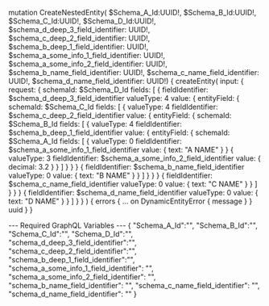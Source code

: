 mutation CreateNestedEntity(
$Schema_A_Id:UUID!,
$Schema_B_Id:UUID!,
$Schema_C_Id:UUID!,
$Schema_D_Id:UUID!,
$schema_d_deep_3_field_identifier: UUID!,
$schema_c_deep_2_field_identifier: UUID!,
$schema_b_deep_1_field_identifier: UUID!,
$schema_a_some_info_1_field_identifier: UUID!,
$schema_a_some_info_2_field_identifier: UUID!,
$schema_b_name_field_identifier: UUID!,
$schema_c_name_field_identifier: UUID!,
$schema_d_name_field_identifier: UUID!) {
  createEntity(
    input: {
      request: {
        schemaId: $Schema_D_Id
        fields: [
          {
            fieldIdentifier: $schema_d_deep_3_field_identifier
            valueType: 4
            value: {
              entityField: {
                schemaId: $Schema_C_Id
                fields: [
                  {
                    valueType: 4
                    fieldIdentifier: $schema_c_deep_2_field_identifier
                    value: {
                      entityField: {
                        schemaId: $Schema_B_Id
                        fields: [
                          {
                            valueType: 4
                            fieldIdentifier: $schema_b_deep_1_field_identifier
                            value: {
                              entityField: {
                                schemaId: $Schema_A_Id
                                fields: [
                                  {
                                    valueType: 0
                                    fieldIdentifier: $schema_a_some_info_1_field_identifier
                                    value: { text: "A NAME" }
                                  }
                                  {
                                    valueType: 3
                                    fieldIdentifier: $schema_a_some_info_2_field_identifier
                                    value: { decimal: 3.2 }
                                  }
                                ]
                              }
                            }
                          }
                          {
                            fieldIdentifier: $schema_b_name_field_identifier
                            valueType: 0
                            value: { text: "B NAME" }
                          }
                        ]
                      }
                    }
                  }
                  {
                    fieldIdentifier: $schema_c_name_field_identifier
                    valueType: 0
                    value: { text: "C NAME" }
                  }
                ]
              }
            }
          }
          {
            fieldIdentifier: $schema_d_name_field_identifier
            valueType: 0
            value: { text: "D NAME" }
          }
        ]
      }
    }
  ) {
    errors {
      ... on DynamicEntityError {
        message
      }
    }
    uuid
  }
}

--- Required GraphQL Variables ---
{
    "Schema_A_Id":"",
    "Schema_B_Id":"",
    "Schema_C_Id":"",
    "Schema_D_Id":"",
    "schema_d_deep_3_field_identifier":"",
    "schema_c_deep_2_field_identifier":"",
    "schema_b_deep_1_field_identifier":"",
    "schema_a_some_info_1_field_identifier": "",
    "schema_a_some_info_2_field_identifier": "",
    "schema_b_name_field_identifier": "",
    "schema_c_name_field_identifier": "",
    "schema_d_name_field_identifier": ""
}